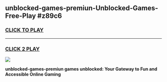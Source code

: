 
## unblocked-games-premiun-Unblocked-Games-Free-Play #z89c6
<h3>
<a href="https://us.freeplayer.one?title=unblocked-games-premiun&ref=9M">CLICK TO PLAY</a></h3>
<hr>

<h3>
<a href="https://us.freeplayer.one?title=unblocked-games-premiun&ref=9M">CLICK 2 PLAY</a>
  
</h3>

<a href="https://us.freeplayer.one?title=unblocked-games-premiun&ref=9M"><img src="https://clearcache.store/games.png"></a>


**unblocked-games-premiun games unblocked: Your Gateway to Fun and Accessible Online Gaming**

